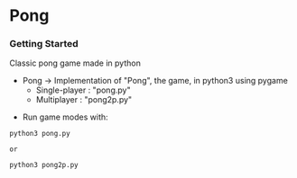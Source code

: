 # Pong

### Getting Started 

Classic pong game made in python

- Pong -> Implementation of "Pong", the game, in python3 using pygame
  * Single-player : "pong.py"
  * Multiplayer : "pong2p.py"


* Run game modes with:

```
python3 pong.py

or 

python3 pong2p.py
```
